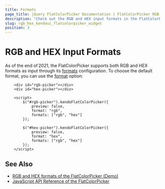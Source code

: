 ```yaml
---
title: Formats
page_title: jQuery FlatColorPicker Documentation | FlatColorPicker RGB and HEX Formats
description: "Check out the RGB and HEX input formats in the FlatColorPicker."
slug: rgb_hex_kendoui_flatcolorpicker_widget
position: 3
---
```


# RGB and HEX Input Formats

As of the end of 2021, the FlatColorPicker supports both RGB and HEX formats as input through its [formats](/api/javascript/ui/flatcolorpicker/configuration/formats) configuration. To choose the default format, you can use the [format](/api/javascript/ui/flatcolorpicker/configuration/format) option:

```dojo
    <div id="rgb-picker"></div>
    <div id="hex-picker"></div>

    <script>
        $("#rgb-picker").kendoFlatColorPicker({
            preview: false,
            format: "rgb",
            formats: ["rgb", "hex"]
        });

        $("#hex-picker").kendoFlatColorPicker({
            preview: false,
            format: "hex",
            formats: ["rgb", "hex"]
        });
    </script>
```

## See Also

* [RGB and HEX formats of the FlatColorPicker (Demo)](https://demos.telerik.com/kendo-ui/flatcolorpicker/rgb-hex)
* [JavaScript API Reference of the FlatColorPicker](/api/javascript/ui/flatcolorpicker)
